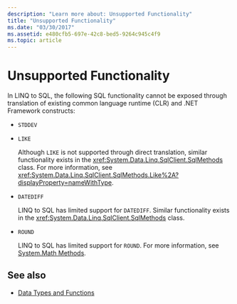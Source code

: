 ```yaml
---
description: "Learn more about: Unsupported Functionality"
title: "Unsupported Functionality"
ms.date: "03/30/2017"
ms.assetid: e480cfb5-697e-42c8-bed5-9264c945c4f9
ms.topic: article
---
```

# Unsupported Functionality

In LINQ to SQL, the following SQL functionality cannot be exposed through translation of existing common language runtime (CLR) and .NET Framework constructs:  
  
- `STDDEV`  
  
- `LIKE`  
  
     Although `LIKE` is not supported through direct translation, similar functionality exists in the <xref:System.Data.Linq.SqlClient.SqlMethods> class. For more information, see <xref:System.Data.Linq.SqlClient.SqlMethods.Like%2A?displayProperty=nameWithType>.  
  
- `DATEDIFF`  
  
     LINQ to SQL has limited support for `DATEDIFF`. Similar functionality exists in the <xref:System.Data.Linq.SqlClient.SqlMethods> class.  
  
- `ROUND`  
  
     LINQ to SQL has limited support for `ROUND`. For more information, see [System.Math Methods](system-math-methods.md).  
  
## See also

- [Data Types and Functions](data-types-and-functions.md)

